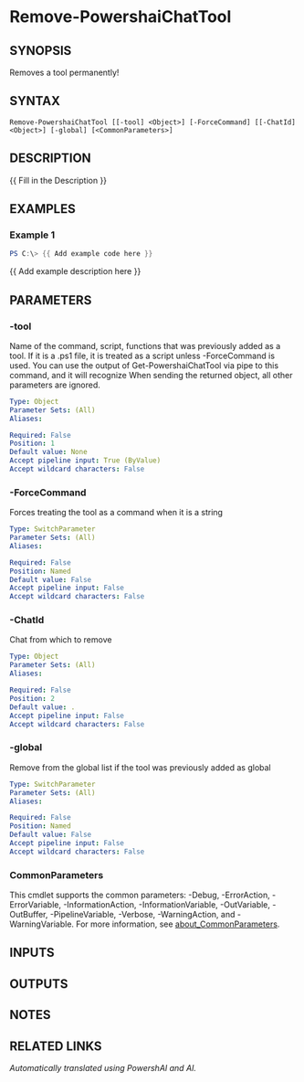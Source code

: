 ﻿---
external help file: powershai-help.xml
Module Name: powershai
online version:
schema: 2.0.0
---

# Remove-PowershaiChatTool

## SYNOPSIS
Removes a tool permanently!

## SYNTAX

```
Remove-PowershaiChatTool [[-tool] <Object>] [-ForceCommand] [[-ChatId] <Object>] [-global] [<CommonParameters>]
```

## DESCRIPTION
{{ Fill in the Description }}

## EXAMPLES

### Example 1
```powershell
PS C:\> {{ Add example code here }}
```

{{ Add example description here }}

## PARAMETERS

### -tool
Name of the command, script, functions that was previously added as a tool.
If it is a .ps1 file, it is treated as a script unless -ForceCommand is used.
You can use the output of Get-PowershaiChatTool via pipe to this command, and it will recognize
When sending the returned object, all other parameters are ignored.

```yaml
Type: Object
Parameter Sets: (All)
Aliases:

Required: False
Position: 1
Default value: None
Accept pipeline input: True (ByValue)
Accept wildcard characters: False
```

### -ForceCommand
Forces treating the tool as a command when it is a string

```yaml
Type: SwitchParameter
Parameter Sets: (All)
Aliases:

Required: False
Position: Named
Default value: False
Accept pipeline input: False
Accept wildcard characters: False
```

### -ChatId
Chat from which to remove

```yaml
Type: Object
Parameter Sets: (All)
Aliases:

Required: False
Position: 2
Default value: .
Accept pipeline input: False
Accept wildcard characters: False
```

### -global
Remove from the global list if the tool was previously added as global

```yaml
Type: SwitchParameter
Parameter Sets: (All)
Aliases:

Required: False
Position: Named
Default value: False
Accept pipeline input: False
Accept wildcard characters: False
```

### CommonParameters
This cmdlet supports the common parameters: -Debug, -ErrorAction, -ErrorVariable, -InformationAction, -InformationVariable, -OutVariable, -OutBuffer, -PipelineVariable, -Verbose, -WarningAction, and -WarningVariable. For more information, see [about_CommonParameters](http://go.microsoft.com/fwlink/?LinkID=113216).

## INPUTS

## OUTPUTS

## NOTES

## RELATED LINKS



<!--PowershaiAiDocBlockStart-->
_Automatically translated using PowershAI and AI._
<!--PowershaiAiDocBlockEnd-->
